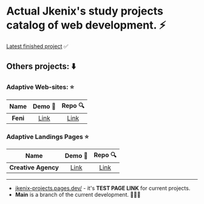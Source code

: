 # Actual Jkenix's study projects catalog of web development. ⚡   

[Latest finished project](https://github.com/jkenix/jkenix-projects/tree/creative-agency) ✅

## **Others projects**: ⬇️

### Adaptive Web-sites: ⭐  

|Name|Demo 🔗|Repo 🔍|
|:------------------:|:------:|:------:|
|**Feni**|[Link](https://feni.pages.dev/)|[Link](https://github.com/jkenix/jkenix-project/tree/feni-website)|

### Adaptive Landings Pages ⭐  

|Name|Demo 🔗|Repo 🔍|
|:------------------:|:------:|:------:|
|**Creative Agency**|[Link](https://creative-agency-hev.pages.dev/)|[Link](https://github.com/jkenix/jkenix-projects/tree/creative-agency)|   

---

- [jkenix-projects.pages.dev/](jkenix-projects.pages.dev/) - it's **TEST PAGE LINK** for current projects.   
- **Main** is a branch of the current development. 👨🏻‍💻 
